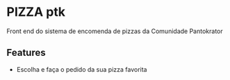 # PIZZA ptk
Front end do sistema de encomenda de pizzas da Comunidade Pantokrator

## Features
* Escolha e faça o pedido da sua pizza favorita
